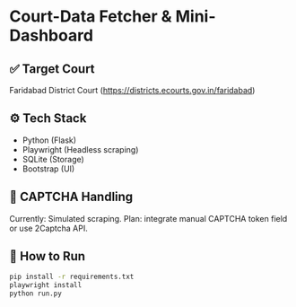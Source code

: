 # Court-Data Fetcher & Mini-Dashboard

## ✅ Target Court
Faridabad District Court (https://districts.ecourts.gov.in/faridabad)

## ⚙️ Tech Stack
- Python (Flask)
- Playwright (Headless scraping)
- SQLite (Storage)
- Bootstrap (UI)

## 🧩 CAPTCHA Handling
Currently: Simulated scraping. Plan: integrate manual CAPTCHA token field or use 2Captcha API.

## 🚀 How to Run

```bash
pip install -r requirements.txt
playwright install
python run.py